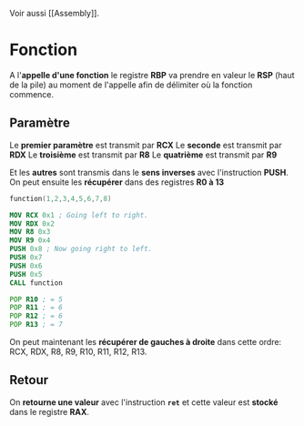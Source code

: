 Voir aussi [[Assembly]].
# Fonction

A l'**appelle d'une fonction** le registre **RBP** va prendre en valeur le **RSP** (haut de la pile) au moment de l'appelle afin de délimiter où la fonction commence.

## Paramètre

Le **premier paramètre** est transmit par **RCX**
Le **seconde** est transmit par **RDX**
Le **troisième** est transmit par **R8**
Le **quatrième** est transmit par **R9**

Et les **autres** sont transmis dans le **sens inverses** avec l'instruction **PUSH**.
On peut ensuite les **récupérer** dans des registres **R0 à 13**

```c
function(1,2,3,4,5,6,7,8)
```

```nasm
MOV RCX 0x1 ; Going left to right.
MOV RDX 0x2
MOV R8 0x3
MOV R9 0x4
PUSH 0x8 ; Now going right to left.
PUSH 0x7
PUSH 0x6
PUSH 0x5
CALL function
```

```asm
POP R10 ; = 5
POP R11 ; = 6
POP R12 ; = 6
POP R13 ; = 7
```

On peut maintenant les **récupérer de gauches à droite** dans cette ordre: RCX, RDX, R8, R9, R10, R11, R12, R13.

## Retour

On **retourne une valeur** avec l'instruction **`ret`** et cette valeur est **stocké** dans le registre **RAX**.